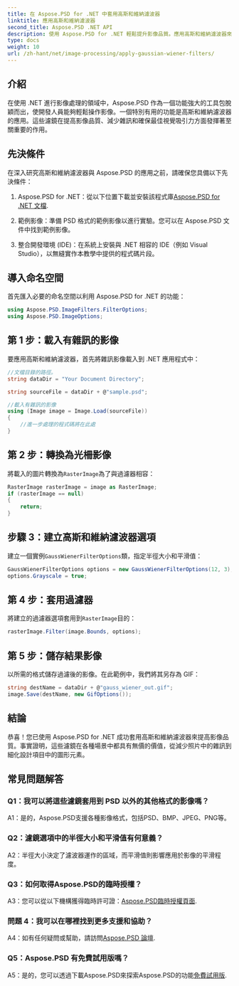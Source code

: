 ```yaml
---
title: 在 Aspose.PSD for .NET 中套用高斯和維納濾波器
linktitle: 應用高斯和維納濾波器
second_title: Aspose.PSD .NET API
description: 使用 Aspose.PSD for .NET 輕鬆提升影像品質。應用高斯和維納濾波器來降低雜訊並獲得最佳視覺吸引力。
type: docs
weight: 10
url: /zh-hant/net/image-processing/apply-gaussian-wiener-filters/
---
```

## 介紹

在使用 .NET 進行影像處理的領域中，Aspose.PSD 作為一個功能強大的工具包脫穎而出，使開發人員能夠輕鬆操作影像。一個特別有用的功能是高斯和維納濾波器的應用。這些濾鏡在提高影像品質、減少雜訊和確保最佳視覺吸引力方面發揮著至關重要的作用。

## 先決條件

在深入研究高斯和維納濾波器與 Aspose.PSD 的應用之前，請確保您具備以下先決條件：

1. Aspose.PSD for .NET：從以下位置下載並安裝該程式庫[Aspose.PSD for .NET 文檔](https://reference.aspose.com/psd/net/).

2. 範例影像：準備 PSD 格式的範例影像以進行實驗。您可以在 Aspose.PSD 文件中找到範例影像。

3. 整合開發環境 (IDE)：在系統上安裝與 .NET 相容的 IDE（例如 Visual Studio），以無縫實作本教學中提供的程式碼片段。

## 導入命名空間

首先匯入必要的命名空間以利用 Aspose.PSD for .NET 的功能：

```csharp
using Aspose.PSD.ImageFilters.FilterOptions;
using Aspose.PSD.ImageOptions;
```

## 第 1 步：載入有雜訊的影像

要應用高斯和維納濾波器，首先將雜訊影像載入到 .NET 應用程式中：

```csharp
//文檔目錄的路徑。
string dataDir = "Your Document Directory";

string sourceFile = dataDir + @"sample.psd";

//載入有雜訊的影像
using (Image image = Image.Load(sourceFile))
{
    //進一步處理的程式碼將在此處
}
```

## 第 2 步：轉換為光柵影像

將載入的圖片轉換為`RasterImage`為了與過濾器相容：

```csharp
RasterImage rasterImage = image as RasterImage;
if (rasterImage == null)
{
    return;
}
```

## 步驟 3：建立高斯和維納濾波器選項

建立一個實例`GaussWienerFilterOptions`類，指定半徑大小和平滑值：

```csharp
GaussWienerFilterOptions options = new GaussWienerFilterOptions(12, 3);
options.Grayscale = true;
```

## 第 4 步：套用過濾器

將建立的過濾器選項套用到`RasterImage`目的：

```csharp
rasterImage.Filter(image.Bounds, options);
```

## 第 5 步：儲存結果影像

以所需的格式儲存過濾後的影像。在此範例中，我們將其另存為 GIF：

```csharp
string destName = dataDir + @"gauss_wiener_out.gif";
image.Save(destName, new GifOptions());
```

## 結論

恭喜！您已使用 Aspose.PSD for .NET 成功套用高斯和維納濾波器來提高影像品質。事實證明，這些濾鏡在各種場景中都具有無價的價值，從減少照片中的雜訊到細化設計項目中的圖形元素。

## 常見問題解答

### Q1：我可以將這些濾鏡套用到 PSD 以外的其他格式的影像嗎？

A1：是的，Aspose.PSD支援各種影像格式，包括PSD、BMP、JPEG、PNG等。

### Q2：濾鏡選項中的半徑大小和平滑值有何意義？

A2：半徑大小決定了濾波器運作的區域，而平滑值則影響應用於影像的平滑程度。

### Q3：如何取得Aspose.PSD的臨時授權？

 A3：您可以從以下機構獲得臨時許可證：[Aspose.PSD臨時授權頁面](https://purchase.aspose.com/temporary-license/).

### 問題 4：我可以在哪裡找到更多支援和協助？

 A4：如有任何疑問或幫助，請訪問[Aspose.PSD 論壇](https://forum.aspose.com/c/psd/34).

### Q5：Aspose.PSD 有免費試用版嗎？

 A5：是的，您可以透過下載Aspose.PSD來探索Aspose.PSD的功能[免費試用版](https://releases.aspose.com/).
